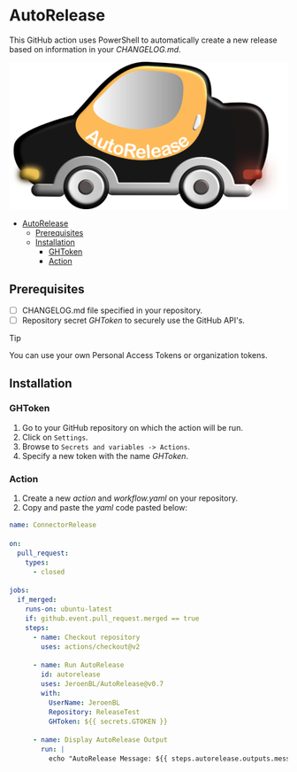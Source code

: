 # AutoRelease

This GitHub action uses PowerShell to automatically create a new release based on information in your _CHANGELOG.md_.

<p align="center">
  <img src="./logo.png">
</p>

- [AutoRelease](#autorelease)
  - [Prerequisites](#prerequisites)
  - [Installation](#installation)
    - [GHToken](#ghtoken)
    - [Action](#action)

## Prerequisites

- [ ] CHANGELOG.md file specified in your repository.
- [ ] Repository secret _GHToken_ to securely use the GitHub API's.

> [!TIP]
> You can use your own Personal Access Tokens or organization tokens.

## Installation

### GHToken

1. Go to your GitHub repository on which the action will be run.
2. Click on `Settings`.
3. Browse to `Secrets and variables -> Actions`.
4. Specify a new token with the name _GHToken_.

### Action

1. Create a new _action_ and _workflow.yaml_ on your repository.
2. Copy and paste the _yaml_ code pasted below:
```yaml
name: ConnectorRelease

on:
  pull_request:
    types:
      - closed

jobs:
  if_merged:
    runs-on: ubuntu-latest
    if: github.event.pull_request.merged == true
    steps:
      - name: Checkout repository
        uses: actions/checkout@v2

      - name: Run AutoRelease
        id: autorelease
        uses: JeroenBL/AutoRelease@v0.7
        with:
          UserName: JeroenBL
          Repository: ReleaseTest
          GHToken: ${{ secrets.GTOKEN }} 

      - name: Display AutoRelease Output
        run: |
          echo "AutoRelease Message: ${{ steps.autorelease.outputs.message }}"
```
